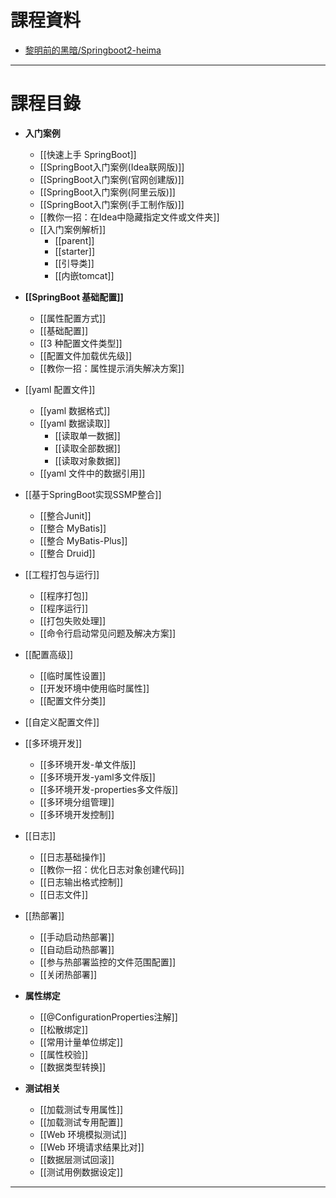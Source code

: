 # 課程資料

- [黎明前的黑暗/Springboot2-heima](https://gitee.com/qtqiu/springboot2-heima)

---

# 課程目錄

- **入门案例**
	- [[快速上手 SpringBoot]]
	- [[SpringBoot入门案例(Idea联网版)]]
	- [[SpringBoot入门案例(官网创建版)]]
	- [[SpringBoot入门案例(阿里云版)]]
	- [[SpringBoot入门案例(手工制作版)]]
	- [[教你一招：在Idea中隐藏指定文件或文件夹]]
	- [[入门案例解析]]
		- [[parent]]
		- [[starter]]
		- [[引导类]]
		- [[内嵌tomcat]]

- **[[SpringBoot 基础配置]]**
	- [[属性配置方式]]
	- [[基础配置]]
	- [[3 种配置文件类型]]
	- [[配置文件加载优先级]]
	- [[教你一招：属性提示消失解决方案]]

- [[yaml 配置文件]]
	- [[yaml 数据格式]]
	- [[yaml 数据读取]]
		- [[读取单一数据]]
		- [[读取全部数据]]
		- [[读取对象数据]]
	- [[yaml 文件中的数据引用]]

- [[基于SpringBoot实现SSMP整合]]
	- [[整合Junit]]
	- [[整合 MyBatis]]
	- [[整合 MyBatis-Plus]]
	- [[整合 Druid]]

- [[工程打包与运行]]
	- [[程序打包]]
	- [[程序运行]]
	- [[打包失败处理]]
	- [[命令行启动常见问题及解决方案]]

- [[配置高级]]
	- [[临时属性设置]]
	- [[开发环境中使用临时属性]]
	- [[配置文件分类]]

- [[自定义配置文件]]

- [[多环境开发]]
	- [[多环境开发-单文件版]]
	- [[多环境开发-yaml多文件版]]
	- [[多环境开发-properties多文件版]]
	- [[多环境分组管理]]
	- [[多环境开发控制]]

- [[日志]]
	- [[日志基础操作]]
	- [[教你一招：优化日志对象创建代码]]
	- [[日志输出格式控制]]
	- [[日志文件]]

- [[热部署]]
	- [[手动启动热部署]]
	- [[自动启动热部署]]
	- [[参与热部署监控的文件范围配置]]
	- [[关闭热部署]]

- **属性绑定**
	- [[@ConfigurationProperties注解]]
	- [[松散绑定]]
	- [[常用计量单位绑定]] 
	- [[属性校验]]
	- [[数据类型转换]]

- **测试相关**
	- [[加载测试专用属性]]
	- [[加载测试专用配置]]
	- [[Web 环境模拟测试]]
	- [[Web 环境请求结果比对]]
	- [[数据层测试回滚]]
	- [[测试用例数据设定]]

---